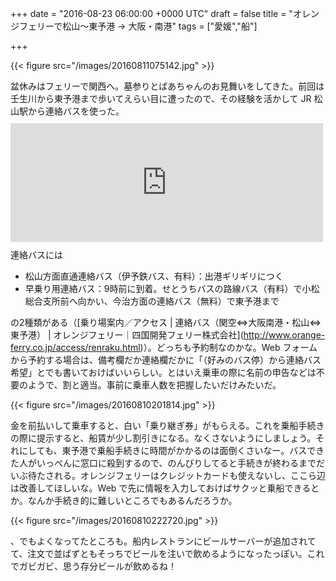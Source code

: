 
+++
date = "2016-08-23 06:00:00 +0000 UTC"
draft = false
title = "オレンジフェリーで松山～東予港 → 大阪・南港"
tags = ["愛媛","船"]

+++


{{< figure src="/images/20160811075142.jpg"  >}}

盆休みはフェリーで関西へ。墓参りとばあちゃんのお見舞いをしてきた。前回は壬生川から東予港まで歩いてえらい目に遭ったので、その経験を活かして JR 松山駅から連絡バスを使った。<iframe src="https://hatenablog-parts.com/embed?url=https%3A%2F%2Fblog.daruyanagi.jp%2Fentry%2F2016%2F04%2F11%2F181901" title="壬生川駅から東予港まで歩くのは正直お勧めしない - だるろぐ" class="embed-card embed-blogcard" scrolling="no" frameborder="0" style="display: block; width: 100%; height: 190px; max-width: 500px; margin: 10px 0px;"></iframe>連絡バスには

<ul>
<li>松山方面直通連絡バス（伊予鉄バス、有料）：出港ギリギリにつく</li>
<li>早乗り用連絡バス：9時前に到着。せとうちバスの路線バス（有料）で小松総合支所前へ向かい、今治方面の連絡バス（無料）で東予港まで</li>
</ul>の2種類がある（[乗り場案内／アクセス | 連絡バス（関空⇔大阪南港・松山⇔東予港） | オレンジフェリー｜四国開発フェリー株式会社](<a href="http://www.orange-ferry.co.jp/access/renraku.html">http://www.orange-ferry.co.jp/access/renraku.html</a>)）。どっちも予約制なのかな。Web フォームから予約する場合は、備考欄だか連絡欄だかに「（好みのバス停）から連絡バス希望」とでも書いておけばいいらしい。とはいえ乗車の際に名前の申告などは不要のようで、割と適当。事前に乗車人数を把握したいだけみたいだ。

{{< figure src="/images/20160810201814.jpg"  >}}

金を前払いして乗車すると、白い「乗り継ぎ券」がもらえる。これを乗船手続きの際に提示すると、船賃が少し割引きになる。なくさないようにしましょう。それにしても、東予港で乗船手続きに時間がかかるのは面倒くさいなー。バスできた人がいっぺんに窓口に殺到するので、のんびりしてると手続きが終わるまでだいぶ待たされる。オレンジフェリーはクレジットカードも使えないし、ここら辺は改善してほしいな。Web で先に情報を入力しておけばサクッと乗船できるとか。なんか手続き的に難しいところでもあるんだろうか。

{{< figure src="/images/20160810222720.jpg"  >}}

、でもよくなってたところも。船内レストランにビールサーバーが追加されてて、注文で並ばずともそっちでビールを注いで飲めるようになったっぽい。これでガビガビ、思う存分ビールが飲めるね！



